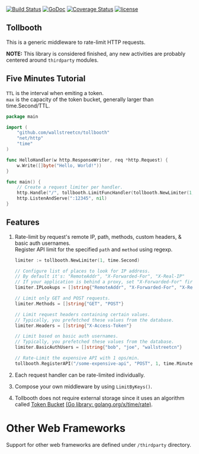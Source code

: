 [![Build Status](https://travis-ci.org/wallstreetcn/tollbooth.svg?branch=master)](https://travis-ci.org/wallstreetcn/tollbooth)
[![GoDoc](https://godoc.org/github.com/wallstreetcn/tollbooth?status.svg)](http://godoc.org/github.com/wallstreetcn/tollbooth)
[![Coverage Status](https://coveralls.io/repos/github/wallstreetcn/tollbooth/badge.svg?branch=master)](https://coveralls.io/github/wallstreetcn/tollbooth?branch=master)
[![license](http://img.shields.io/badge/license-MIT-red.svg?style=flat)](https://raw.githubusercontent.com/wallstreetcn/tollbooth/master/LICENSE)

## Tollbooth

This is a generic middleware to rate-limit HTTP requests.

**NOTE:** This library is considered finished, any new activities are probably centered around `thirdparty` modules.


## Five Minutes Tutorial
`TTL` is the interval when emiting a token.  
`max` is the capacity of the token bucket, generally larger than time.Second/TTL.
```go
package main

import (
    "github.com/wallstreetcn/tollbooth"
    "net/http"
    "time"
)

func HelloHandler(w http.ResponseWriter, req *http.Request) {
    w.Write([]byte("Hello, World!"))
}

func main() {
    // Create a request limiter per handler.
    http.Handle("/", tollbooth.LimitFuncHandler(tollbooth.NewLimiter(1, time.Second), HelloHandler))
    http.ListenAndServe(":12345", nil)
}
```

## Features

1. Rate-limit by request's remote IP, path, methods, custom headers, & basic auth usernames.  
Register API limit for the specified `path` and `method` using regexp.
    ```go
    limiter := tollbooth.NewLimiter(1, time.Second)

    // Configure list of places to look for IP address.
    // By default it's: "RemoteAddr", "X-Forwarded-For", "X-Real-IP"
    // If your application is behind a proxy, set "X-Forwarded-For" first.
    limiter.IPLookups = []string{"RemoteAddr", "X-Forwarded-For", "X-Real-IP"}

    // Limit only GET and POST requests.
    limiter.Methods = []string{"GET", "POST"}

    // Limit request headers containing certain values.
    // Typically, you prefetched these values from the database.
    limiter.Headers = []string{"X-Access-Token"}

    // Limit based on basic auth usernames.
    // Typically, you prefetched these values from the database.
    limiter.BasicAuthUsers = []string{"bob", "joe", "wallstreetcn"}

    // Rate-Limit the expensive API with 1 ops/min.
    tollbooth.RegisterAPI("/some-expensive-api", "POST", 1, time.Minute)
    ```

2. Each request handler can be rate-limited individually.

3. Compose your own middleware by using `LimitByKeys()`.

4. Tollbooth does not require external storage since it uses an algorithm called [Token Bucket](http://en.wikipedia.org/wiki/Token_bucket) [(Go library: golang.org/x/time/rate)](//godoc.org/golang.org/x/time/rate).


# Other Web Frameworks

Support for other web frameworks are defined under `/thirdparty` directory.
